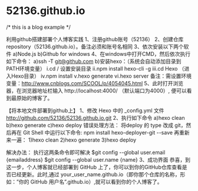 # 52136.github.io
/*
this is a blog example
*/

利用github搭建部署个人博客实践
1、注册github账号（52136）
2、创建仓库repository（52136.github.io）。备注必须和账号名相同
3、依次安装以下两个软件
  a)Node.js
  b)Github for windows
4、在windows中打开CMD，然后依次执行如下命令：
  a)ssh -T git@github.com
  b)安装hexo：（系统会自动添加目录到PATH环境变量）
    i.cd  /     设置安装目录
    ii.npm install hexo-cli -g
    iii.cd Hexo		（进入Hexo目录）
    iv.npm install
    v.hexo generate 
    vi.hexo server
备注：需设置环境变量：http://www.cnblogs.com/SCOOL/p/4054045.html
5、此时打开浏览器，在浏览器地址栏输入 http://localhost:4000/ （默认端口为4000）, 便可以看到最原始的博客了。


【将本地文件部署到github上】
1、修改 Hexo 中的 _config.yml 文件
  http://github.com/52136/52136.github.io.git
2、执行如下命令
  a)hexo clean
  b)hexo generate
  c)hexo deploy
错误处理方法：
  将deploy 的 type 改成 git，然后再在 Git Shell 中运行以下命令:
  npm install hexo-deployer-git --save
再重新来一遍：
  1)hexo clean
  2)hexo generate
  3)hexo deploy
  
解决办法：
执行这两条命令即可解决
$git config --global user.email {emailaddress}
$git config --global user.name {name}
3、成功界面
恭喜，到这一步，个人博客就已经部署到 GitHub 上了，你可以到你的GitHub仓库查看是否已经更新。此时,通过 your_user_name.github.io（即你那个仓库的名称，形如：”你的 GitHub 用户名”.github.io）,就可以看到你的个人博客了。
